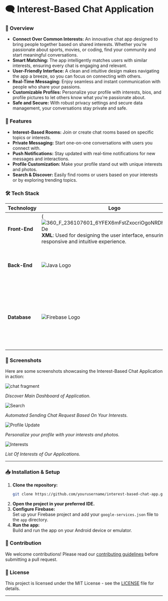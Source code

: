 # 🗨️ Interest-Based Chat Application

### 💬 Overview
- **Connect Over Common Interests:** An innovative chat app designed to bring people together based on shared interests. Whether you're passionate about sports, movies, or coding, find your community and start meaningful conversations.
- **Smart Matching:** The app intelligently matches users with similar interests, ensuring every chat is engaging and relevant.
- **User-Friendly Interface:** A clean and intuitive design makes navigating the app a breeze, so you can focus on connecting with others.
- **Real-Time Messaging:** Enjoy seamless and instant communication with people who share your passions.
- **Customizable Profiles:** Personalize your profile with interests, bios, and profile pictures to let others know what you're passionate about.
- **Safe and Secure:** With robust privacy settings and secure data management, your conversations stay private and safe.

### 🚀 Features
- **Interest-Based Rooms:** Join or create chat rooms based on specific topics or interests.
- **Private Messaging:** Start one-on-one conversations with users you connect with.
- **Push Notifications:** Stay updated with real-time notifications for new messages and interactions.
- **Profile Customization:** Make your profile stand out with unique interests and photos.
- **Search & Discover:** Easily find rooms or users based on your interests or by exploring trending topics.

### 🛠️ Tech Stack

| **Technology** | **Logo** | **Details** |
|----------------|----------|-------------|
| **Front-End**  | (![360_F_236107601_6YFEX6mFstZxocriOgoNRDhOQKixhtDe](https://github.com/user-attachments/assets/76ee3a3f-e1ba-4856-9eb0-509263d06b25) **XML**: Used for designing the user interface, ensuring a responsive and intuitive experience. |
| **Back-End**   | ![Java Logo](https://upload.wikimedia.org/wikipedia/en/3/30/Java_programming_language_logo.svg) | **Java**: The backbone of our app, handling all the logic and server-side operations. |
| **Database**   | ![Firebase Logo](https://upload.wikimedia.org/wikipedia/commons/3/37/Firebase_Logo.svg) | **Firebase**: Provides real-time data synchronization, ensuring that users experience instant updates and reliable data storage. |

### 📸 Screenshots

Here are some screenshots showcasing the Interest-Based Chat Application in action:

![chat fragment](https://github.com/user-attachments/assets/22c87d6f-7e93-4281-bf18-ea07b2737c32)

*Discover Main Dashboard of Application.*

![Search](https://github.com/user-attachments/assets/ccc24bf3-75c5-4fcf-a452-d1f624361dc6)

*Automated Sending Chat Request Based On Your Interests.*

![Profile Update](https://github.com/user-attachments/assets/56336f06-a456-45f0-8ab9-03ef7c045a23)

*Personalize your profile with your interests and photos.*

![Interests](https://github.com/user-attachments/assets/732d1b53-5452-4e18-a150-18f2cfcd5abd)

*List Of Interests of Our Applications.*

---

### 📥 Installation & Setup
1. **Clone the repository:**  
   ```sh
   git clone https://github.com/yourusername/interest-based-chat-app.git
   ```
2. **Open the project in your preferred IDE.**
3. **Configure Firebase:**  
   Set up your Firebase project and add your `google-services.json` file to the `app` directory.
4. **Run the app:**  
   Build and run the app on your Android device or emulator.

### 🤝 Contribution
We welcome contributions! Please read our [contributing guidelines](link_to_contributing_guidelines) before submitting a pull request.

### 📄 License
This project is licensed under the MIT License - see the [LICENSE](link_to_license) file for details.

---

